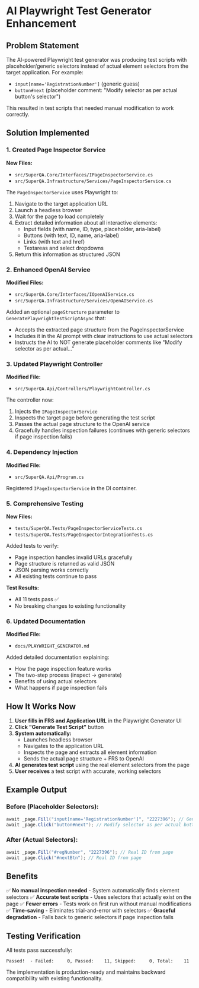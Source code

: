 # AI Playwright Test Generator Enhancement

## Problem Statement
The AI-powered Playwright test generator was producing test scripts with placeholder/generic selectors instead of actual element selectors from the target application. For example:
- `input[name='RegistrationNumber']` (generic guess)
- `button#next` (placeholder comment: "Modify selector as per actual button's selector")

This resulted in test scripts that needed manual modification to work correctly.

## Solution Implemented

### 1. Created Page Inspector Service
**New Files:**
- `src/SuperQA.Core/Interfaces/IPageInspectorService.cs`
- `src/SuperQA.Infrastructure/Services/PageInspectorService.cs`

The `PageInspectorService` uses Playwright to:
1. Navigate to the target application URL
2. Launch a headless browser
3. Wait for the page to load completely
4. Extract detailed information about all interactive elements:
   - Input fields (with name, ID, type, placeholder, aria-label)
   - Buttons (with text, ID, name, aria-label)
   - Links (with text and href)
   - Textareas and select dropdowns
5. Return this information as structured JSON

### 2. Enhanced OpenAI Service
**Modified Files:**
- `src/SuperQA.Core/Interfaces/IOpenAIService.cs`
- `src/SuperQA.Infrastructure/Services/OpenAIService.cs`

Added an optional `pageStructure` parameter to `GeneratePlaywrightTestScriptAsync` that:
- Accepts the extracted page structure from the PageInspectorService
- Includes it in the AI prompt with clear instructions to use actual selectors
- Instructs the AI to NOT generate placeholder comments like "Modify selector as per actual..."

### 3. Updated Playwright Controller
**Modified File:**
- `src/SuperQA.Api/Controllers/PlaywrightController.cs`

The controller now:
1. Injects the `IPageInspectorService`
2. Inspects the target page before generating the test script
3. Passes the actual page structure to the OpenAI service
4. Gracefully handles inspection failures (continues with generic selectors if page inspection fails)

### 4. Dependency Injection
**Modified File:**
- `src/SuperQA.Api/Program.cs`

Registered `IPageInspectorService` in the DI container.

### 5. Comprehensive Testing
**New Files:**
- `tests/SuperQA.Tests/PageInspectorServiceTests.cs`
- `tests/SuperQA.Tests/PageInspectorIntegrationTests.cs`

Added tests to verify:
- Page inspection handles invalid URLs gracefully
- Page structure is returned as valid JSON
- JSON parsing works correctly
- All existing tests continue to pass

**Test Results:**
- All 11 tests pass ✅
- No breaking changes to existing functionality

### 6. Updated Documentation
**Modified File:**
- `docs/PLAYWRIGHT_GENERATOR.md`

Added detailed documentation explaining:
- How the page inspection feature works
- The two-step process (inspect → generate)
- Benefits of using actual selectors
- What happens if page inspection fails

## How It Works Now

1. **User fills in FRS and Application URL** in the Playwright Generator UI
2. **Click "Generate Test Script"** button
3. **System automatically:**
   - Launches headless browser
   - Navigates to the application URL
   - Inspects the page and extracts all element information
   - Sends the actual page structure + FRS to OpenAI
4. **AI generates test script** using the real element selectors from the page
5. **User receives** a test script with accurate, working selectors

## Example Output

### Before (Placeholder Selectors):
```csharp
await _page.Fill("input[name='RegistrationNumber']", "2227396"); // Generic guess
await _page.Click("button#next"); // Modify selector as per actual button's selector
```

### After (Actual Selectors):
```csharp
await _page.Fill("#regNumber", "2227396"); // Real ID from page
await _page.Click("#nextBtn"); // Real ID from page
```

## Benefits

✅ **No manual inspection needed** - System automatically finds element selectors
✅ **Accurate test scripts** - Uses selectors that actually exist on the page
✅ **Fewer errors** - Tests work on first run without manual modifications
✅ **Time-saving** - Eliminates trial-and-error with selectors
✅ **Graceful degradation** - Falls back to generic selectors if page inspection fails

## Testing Verification

All tests pass successfully:
```
Passed!  - Failed:     0, Passed:    11, Skipped:     0, Total:    11
```

The implementation is production-ready and maintains backward compatibility with existing functionality.
